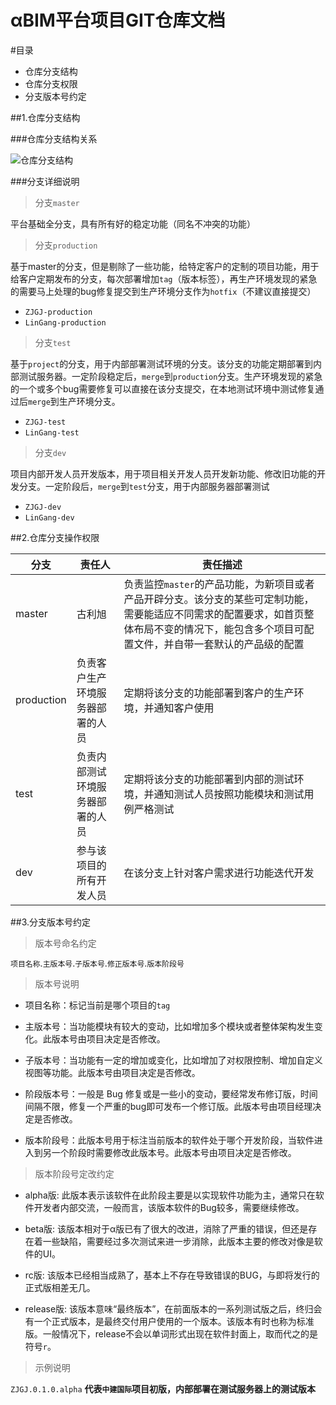 αBIM平台项目GIT仓库文档
=====
#目录

- 仓库分支结构
- 仓库分支权限
- 分支版本号约定

##1.仓库分支结构

###仓库分支结构关系

![仓库分支结构](./images/95c5a28ec75d7857d9308b97b58dfd9.png "仓库分支结构")

###分支详细说明

>分支`master`

平台基础全分支，具有所有好的稳定功能（同名不冲突的功能）

>分支`production`

基于master的分支，但是剔除了一些功能，给特定客户的定制的项目功能，用于给客户定期发布的分支，每次部署增加`tag`（版本标签），再生产环境发现的紧急的需要马上处理的bug修复提交到生产环境分支作为`hotfix`（不建议直接提交）

- `ZJGJ-production`
- `LinGang-production`

>分支`test`

基于`project`的分支，用于内部部署测试环境的分支。该分支的功能定期部署到内部测试服务器。一定阶段稳定后，`merge`到`production`分支。生产环境发现的紧急的一个或多个bug需要修复可以直接在该分支提交，在本地测试环境中测试修复通过后`merge`到生产环境分支。

- `ZJGJ-test`
- `LinGang-test`

>分支`dev`

项目内部开发人员开发版本，用于项目相关开发人员开发新功能、修改旧功能的开发分支。一定阶段后，`merge`到`test`分支，用于内部服务器部署测试

- `ZJGJ-dev`
- `LinGang-dev`

##2.仓库分支操作权限

分支 | 责任人 | 责任描述
--- | --- | ---
master | 古利旭 | 负责监控`master`的产品功能，为新项目或者产品开辟分支。该分支的某些可定制功能，需要能适应不同需求的配置要求，如首页整体布局不变的情况下，能包含多个项目可配置文件，并自带一套默认的产品级的配置
production | 负责客户生产环境服务器部署的人员 | 定期将该分支的功能部署到客户的生产环境，并通知客户使用
test | 负责内部测试环境服务器部署的人员 | 定期将该分支的功能部署到内部的测试环境，并通知测试人员按照功能模块和测试用例严格测试
dev | 参与该项目的所有开发人员 | 在该分支上针对客户需求进行功能迭代开发

##3.分支版本号约定

>版本号命名约定

`项目名称`.`主版本号`.`子版本号`.`修正版本号`.`版本阶段号`

>版本号说明

- 项目名称：标记当前是哪个项目的`tag`

- 主版本号：当功能模块有较大的变动，比如增加多个模块或者整体架构发生变化。此版本号由项目决定是否修改。

- 子版本号：当功能有一定的增加或变化，比如增加了对权限控制、增加自定义视图等功能。此版本号由项目决定是否修改。

- 阶段版本号：一般是 Bug 修复或是一些小的变动，要经常发布修订版，时间间隔不限，修复一个严重的bug即可发布一个修订版。此版本号由项目经理决定是否修改。

- 版本阶段号：此版本号用于标注当前版本的软件处于哪个开发阶段，当软件进入到另一个阶段时需要修改此版本号。此版本号由项目决定是否修改。

>版本阶段号定改约定

- alpha版: 此版本表示该软件在此阶段主要是以实现软件功能为主，通常只在软件开发者内部交流，一般而言，该版本软件的Bug较多，需要继续修改。

- beta版: 该版本相对于α版已有了很大的改进，消除了严重的错误，但还是存在着一些缺陷，需要经过多次测试来进一步消除，此版本主要的修改对像是软件的UI。

- rc版: 该版本已经相当成熟了，基本上不存在导致错误的BUG，与即将发行的正式版相差无几。

- release版: 该版本意味“最终版本”，在前面版本的一系列测试版之后，终归会有一个正式版本，是最终交付用户使用的一个版本。该版本有时也称为标准版。一般情况下，release不会以单词形式出现在软件封面上，取而代之的是符号`r`。

>示例说明

`ZJGJ.0.1.0.alpha`
**代表`中建国际`项目初版，内部部署在测试服务器上的测试版本**














